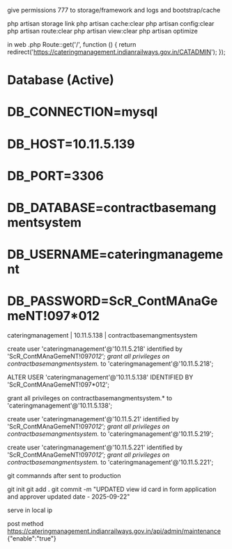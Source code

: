 give permissions 777 to storage/framework and logs and bootstrap/cache

php artisan storage link 
php artisan cache:clear
php artisan config:clear
php artisan route:clear
php artisan view:clear
php artisan optimize


in web .php 
Route::get('/', function () {
    return redirect('https://cateringmanagement.indianrailways.gov.in/CATADMIN');
});

# Database (Active)
# DB_CONNECTION=mysql
# DB_HOST=10.11.5.139
# DB_PORT=3306
# DB_DATABASE=contractbasemangmentsystem
# DB_USERNAME=cateringmanagement
# DB_PASSWORD=ScR_ContMAnaGemeNT!097*012


 cateringmanagement     | 10.11.5.138 | contractbasemangmentsystem 

create user 'cateringmanagement'@'10.11.5.218' identified by 'ScR_ContMAnaGemeNT!097*012';
grant all privileges on contractbasemangmentsystem.* to 'cateringmanagement'@'10.11.5.218';


ALTER USER 'cateringmanagement'@'10.11.5.138' IDENTIFIED BY 'ScR_ContMAnaGemeNT!097*012';


grant all privileges on contractbasemangmentsystem.* to 'cateringmanagement'@'10.11.5.138';

create user 'cateringmanagement'@'10.11.5.21' identified by 'ScR_ContMAnaGemeNT!097*012';
grant all privileges on contractbasemangmentsystem.* to 'cateringmanagement'@'10.11.5.219';



create user 'cateringmanagement'@'10.11.5.221' identified by 'ScR_ContMAnaGemeNT!097*012';
grant all privileges on contractbasemangmentsystem.* to 'cateringmanagement'@'10.11.5.221';


git commannds after sent to production

git init
git add .
git commit -m "UPDATED view id card in form application and approver  updated date - 2025-09-22"


serve in local ip

post method
https://cateringmanagement.indianrailways.gov.in/api/admin/maintenance
{"enable":"true"}